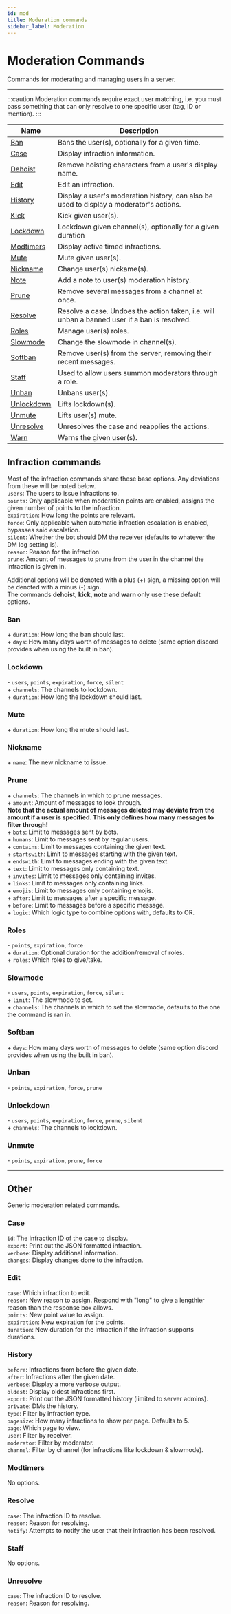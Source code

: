 ```yaml
---
id: mod
title: Moderation commands
sidebar_label: Moderation
---
```


# Moderation Commands
Commands for moderating and managing users in a server.

---
:::caution
Moderation commands require exact user matching, i.e. you must pass something that can only resolve to one specific user (tag, ID or mention).
:::

| Name                           | Description                                                                                  |
|--------------------------------|----------------------------------------------------------------------------------------------|
| [Ban](#ban)                    | Bans the user(s), optionally for a given time.                                               |
| [Case](#Case)                  | Display infraction information.                                                              |
| [Dehoist](#infraction-commands)| Remove hoisting characters from a user's display name.                                       |
| [Edit](#Edit)                  | Edit an infraction.                                                                          |
| [History](#History)            | Display a user's moderation history, can also be used to display a moderator's actions.      |
| [Kick](#infraction-commands)   | Kick given user(s).                                                                          |
| [Lockdown](#Lockdown)          | Lockdown given channel(s), optionally for a given duration                                   |
| [Modtimers](#Modtimers)        | Display active timed infractions.                                                            |
| [Mute](#Mute)                  | Mute given user(s).                                                                          |
| [Nickname](#Nickname)          | Change user(s) nickame(s).                                                                   |
| [Note](#infraction-commands)   | Add a note to user(s) moderation history.                                                    |
| [Prune](#Prune)                | Remove several messages from a channel at once.                                              |
| [Resolve](#Resolve)            | Resolve a case. Undoes the action taken, i.e. will unban a banned user if a ban is resolved. |
| [Roles](#Roles)                | Manage user(s) roles.                                                                        |
| [Slowmode](#Slowmode)          | Change the slowmode in channel(s).                                                           |
| [Softban](#Softban)            | Remove user(s) from the server, removing their recent messages.                              |
| [Staff](#Staff)                | Used to allow users summon moderators through a role.                                        |
| [Unban](#Unban)                | Unbans user(s).                                                                              |
| [Unlockdown](#Unlockdown)      | Lifts lockdown(s).                                                                           |
| [Unmute](#Unmute)              | Lifts user(s) mute.                                                                          |
| [Unresolve](#Unresolve)        | Unresolves the case and reapplies the actions.                                               |
| [Warn](#infraction-commands)   | Warns the given user(s).                                                                     |



## Infraction commands
Most of the infraction commands share these base options. Any deviations from these will be noted below.  
`users`: The users to issue infractions to.  
`points`: Only applicable when moderation points are enabled, assigns the given number of points to the infraction.  
`expiration`: How long the points are relevant.  
`force`: Only applicable when automatic infraction escalation is enabled, bypasses said escalation.  
`silent`: Whether the bot should DM the receiver (defaults to whatever the DM log setting is).  
`reason`: Reason for the infraction.  
`prune`: Amount of messages to prune from the user in the channel the infraction is given in.  

Additional options will be denoted with a plus (+) sign, a missing option will be denoted with a minus (-) sign.  
The commands **dehoist**, **kick**, **note** and **warn** only use these default options.

### Ban  
\+ `duration`: How long the ban should last.  
\+ `days`: How many days worth of messages to delete (same option discord provides when using the built in ban).  

### Lockdown  
\- `users`, `points`, `expiration`, `force`, `silent`  
\+ `channels`: The channels to lockdown.  
\+ `duration`: How long the lockdown should last.  

### Mute  
\+ `duration`: How long the mute should last.  

### Nickname  
\+ `name`: The new nickname to issue.  

### Prune  
\+ `channels`: The channels in which to prune messages.  
\+ `amount`: Amount of messages to look through.  
**Note that the actual amount of messages deleted may deviate from the amount if a user is specified. This only defines how many messages to filter through!**  
\+ `bots`: Limit to messages sent by bots.  
\+ `humans`: Limit to messages sent by regular users.  
\+ `contains`: Limit to messages containing the given text.  
\+ `startswith`: Limit to messages starting with the given text.  
\+ `endswith`: Limit to messages ending with the given text.  
\+ `text`: Limit to messages only containing text.  
\+ `invites`:  Limit to messages only containing invites.  
\+ `links`:  Limit to messages only containing links.  
\+ `emojis`:  Limit to messages only containing emojis.  
\+ `after`:  Limit to messages after a specific message.  
\+ `before`:  Limit to messages before a specific message.  
\+ `logic`:  Which logic type to combine options with, defaults to OR.  

### Roles  
\- `points`, `expiration`, `force`  
\+ `duration`: Optional duration for the addition/removal of roles.  
\+ `roles`: Which roles to give/take.  

### Slowmode  
\- `users`, `points`, `expiration`, `force`, `silent`  
\+ `limit`: The slowmode to set.  
\+ `channels`: The channels in which to set the slowmode, defaults to the one the command is ran in.  

### Softban  
\+ `days`: How many days worth of messages to delete (same option discord provides when using the built in ban).  

### Unban  
\- `points`, `expiration`, `force`, `prune`  

### Unlockdown  
\- `users`, `points`, `expiration`, `force`, `prune`, `silent`  
\+ `channels`: The channels to lockdown.  

### Unmute  
\- `points`, `expiration`, `prune`, `force`  

---
## Other  
Generic moderation related commands.
### Case  
`id`: The infraction ID of the case to display.  
`export`: Print out the JSON formatted infraction.  
`verbose`: Display additional information.  
`changes`: Display changes done to the infraction.  

### Edit  
`case`: Which infraction to edit.  
`reason`: New reason to assign. Respond with "long" to give a lengthier reason than the response box allows.  
`points`: New point value to assign.  
`expiration`: New expiration for the points.  
`duration`: New duration for the infraction if the infraction supports durations.  

### History  
`before`: Infractions from before the given date.  
`after`: Infractions after the given date.  
`verbose`: Display a more verbose output.  
`oldest`: Display oldest infractions first.  
`export`: Print out the JSON formatted history (limited to server admins).  
`private`: DMs the history.  
`type`: Filter by infraction type.  
`pagesize`: How many infractions to show per page. Defaults to 5.  
`page`: Which page to view.  
`user`: Filter by receiver.  
`moderator`: Filter by moderator.  
`channel`: Filter by channel (for infractions like lockdown & slowmode).  

### Modtimers
No options. 

### Resolve  
`case`: The infraction ID to resolve.  
`reason`: Reason for resolving.  
`notify`: Attempts to notify the user that their infraction has been resolved.  

### Staff  
No options.  

### Unresolve
`case`: The infraction ID to resolve.  
`reason`: Reason for resolving.  